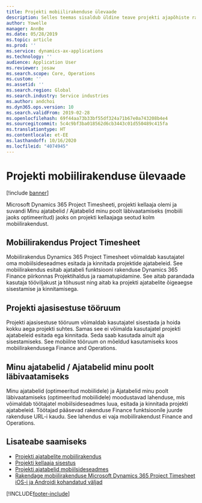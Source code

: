 ```yaml
---
title: Projekti mobiilirakenduse ülevaade
description: Selles teemas sisaldub üldine teave projekti ajapõhiste rakenduste kohta Microsoft Dynamics 365 Project Timesheetis, projekti kellaaja olemis ja suvandis Minu ajatabelid / Ajatabelid, mis on mobiilsideseadmes kättesaadav.
author: Yowelle
manager: AnnBe
ms.date: 05/28/2019
ms.topic: article
ms.prod: ''
ms.service: dynamics-ax-applications
ms.technology: ''
audience: Application User
ms.reviewer: josaw
ms.search.scope: Core, Operations
ms.custom: ''
ms.assetid: ''
ms.search.region: Global
ms.search.industry: Service industries
ms.author: andchoi
ms.dyn365.ops.version: 10
ms.search.validFrom: 2019-02-28
ms.openlocfilehash: 69f44aa73b33bf55df324a71b67e0a743208b4e4
ms.sourcegitcommit: 5c4c9bf3ba018562d6cb3443c01d550489c415fa
ms.translationtype: HT
ms.contentlocale: et-EE
ms.lasthandoff: 10/16/2020
ms.locfileid: "4074945"
---
```

# <a name="project-mobile-applications-overview"></a>Projekti mobiilirakenduse ülevaade

[!include [banner](../includes/banner.md)]

Microsoft Dynamics 365 Project Timesheeti, projekti kellaaja olemi ja suvandi Minu ajatabelid / Ajatabelid minu poolt läbivaatamiseks (mobiili jaoks optimeeritud) jaoks on projekti kellaajaga seotud kolm mobiilirakendust.

## <a name="project-timesheet-mobile-app"></a>Mobiilirakendus Project Timesheet

Mobiilirakendus Dynamics 365 Project Timesheet võimaldab kasutajatel oma mobiilsideseadmes esitada ja kinnitada projektide ajatabeleid. See mobiilirakendus esitab ajatabeli funktsiooni rakenduse Dynamics 365 Finance piirkonnas Projektihaldus ja raamatupidamine. See aitab parandada kasutaja tööviljakust ja tõhusust ning aitab ka projekti ajatabelite õigeaegse sisestamise ja kinnitamisega.

## <a name="project-time-entry-workspace"></a>Projekti ajasisestuse tööruum

Projekti ajasisestuse tööruum võimaldab kasutajatel sisestada ja hoida kokku aega projekti suhtes. Samas see ei võimalda kasutajatel projekti ajatabeleid esitada ega kinnitada. Seda saab kasutada ainult aja sisestamiseks. See mobiilne tööruum on mõeldud kasutamiseks koos mobiilirakendusega Finance and Operations.

## <a name="my-timesheetstimesheets-for-my-review"></a>Minu ajatabelid / Ajatabelid minu poolt läbivaatamiseks

Minu ajatabelid (optimeeritud mobiilidele) ja Ajatabelid minu poolt läbivaatamiseks (optimeeritud mobiilidele) moodustavad lahenduse, mis võimaldab töötajatel mobiilsideseadmes luua, esitada ja kinnitada projekti ajatabeleid. Töötajad pääsevad rakenduse Finance funktsioonile juurde rakenduse URL-i kaudu. See lahendus ei vaja mobiilirakendust Finance and Operations.

## <a name="for-more-information"></a>Lisateabe saamiseks

- [Projekti ajatabelite mobiilirakendus](project-timesheet.md)
- [Projekti kellaaja sisestus]( project-time-entry-mobile-workspace.md)
- [Projekti ajatabelid mobiilsideseadmes](Mobile-timesheets.md)
- [Rakendage mobiilirakenduse Microsoft Dynamics 365 Project Timesheet iOS-i ja Androidi kohandatud väljad](custom-fields-mobile.md)


[!INCLUDE[footer-include](../includes/footer-banner.md)]